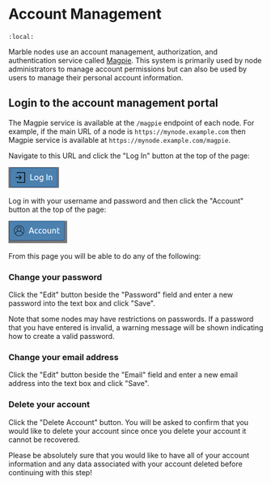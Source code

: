 # Account Management

```{contents}
:local:
```

Marble nodes use an account management, authorization, and authentication service called 
[Magpie](https://pavics-magpie.readthedocs.io). This system is primarily used by node administrators to manage account
permissions but can also be used by users to manage their personal account information. 

## Login to the account management portal

The Magpie service is available at the `/magpie` endpoint of each node. For example, if the main URL of a node is
`https://mynode.example.com` then Magpie service is available at `https://mynode.example.com/magpie`.

Navigate to this URL and click the "Log In" button at the top of the page:

![Log In button](images/magpie-login-button.png)

Log in with your username and password and then click the "Account" button at the top of the page:

![Account button](images/magpie-account-button.png)

From this page you will be able to do any of the following:

### Change your password

Click the "Edit" button beside the "Password" field and enter a new password into the text box and click "Save".

Note that some nodes may have restrictions on passwords. If a password that you have entered is invalid, a warning
message will be shown indicating how to create a valid password.

### Change your email address

Click the "Edit" button beside the "Email" field and enter a new email address into the text box and click "Save".

### Delete your account

Click the "Delete Account" button. You will be asked to confirm that you would like to delete your account since once
you delete your account it cannot be recovered.

Please be absolutely sure that you would like to have all of your account information and any data associated with your
account deleted before continuing with this step!
